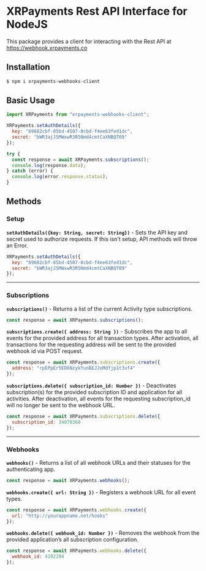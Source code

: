 # XRPayments Rest API Interface for NodeJS

This package provides a client for interacting with the Rest API at https://webhook.xrpayments.co

## Installation

```sh
$ npm i xrpayments-webhooks-client
```

## Basic Usage

```js
import XRPayments from "xrpayments-webhooks-client";

XRPayments.setAuthDetails({
  key: "69682cbf-85bd-4507-8cbd-f4ee63fed1dc",
  secret: "bWR3ajJSMWxwR3R5Nmd4cmtCaXNBQT09"
});

try {
  const response = await XRPayments.subscriptions();
  console.log(response.data);
} catch (error) {
  console.log(error.response.status);
}
```

## Methods

### Setup

**`setAuthDetails({key: String, secret: String})`** - Sets the API key and secret used to authorize requests. If this isn't setup, API methods will throw an Error.

```js
XRPayments.setAuthDetails({
  key: "69682cbf-85bd-4507-8cbd-f4ee63fed1dc",
  secret: "bWR3ajJSMWxwR3R5Nmd4cmtCaXNBQT09"
});
```

---

### Subscriptions

**`subscriptions()`** - Returns a list of the current Activity type subscriptions.

```js
const response = await XRPayments.subscriptions();
```

**`subscriptions.create({ address: String })`** - Subscribes the app to all events for the provided address for all transaction types. After activation, all transactions for the requesting address will be sent to the provided webhook id via POST request.

```js
const response = await XRPayments.subscriptions.create({
  address: "rpEPpEr5ED6NzykYunBEJJoMdfjp1t3uf4"
});
```

**`subscriptions.delete({ subscription_id: Number })`** - Deactivates subscription(s) for the provided subscription ID and application for all activities. After deactivation, all events for the requesting subscription_id will no longer be sent to the webhook URL.

```js
const response = await XRPayments.subscriptions.delete({
  subscription_id: 34070368
});
```

---

### Webhooks

**`webhooks()`** - Returns a list of all webhook URLs and their statuses for the authenticating app.

```js
const response = await XRPayments.webhooks();
```

**`webhooks.create({ url: String })`** - Registers a webhook URL for all event types.

```js
const response = await XRPayments.webhooks.create({
  url: "http://yourappname.net/hooks"
});
```

**`webhooks.delete({ webhook_id: Number })`** - Removes the webhook from the provided application’s all subscription configuration.

```js
const response = await XRPayments.webhooks.delete({
  webhook_id: 4192294
});
```

